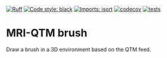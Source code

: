 [![Ruff](https://img.shields.io/endpoint?url=https://raw.githubusercontent.com/astral-sh/ruff/main/assets/badge/v2.json)](https://github.com/astral-sh/ruff)
[![Code style: black](https://img.shields.io/badge/code%20style-black-000000.svg)](https://github.com/psf/black)
[![Imports: isort](https://img.shields.io/badge/%20imports-isort-%231674b1?style=flat&labelColor=ef8336)](https://pycqa.github.io/isort/)
[![codecov](https://codecov.io/gh/fcbg-platforms/mri-qtm-brush/graph/badge.svg?token=Gn70lCTDDd)](https://codecov.io/gh/fcbg-platforms/mri-qtm-brush)
[![tests](https://github.com/fcbg-platforms/mri-qtm-brush/actions/workflows/pytest.yml/badge.svg?branch=main)](https://github.com/fcbg-platforms/mri-qtm-brush/actions/workflows/pytest.yml)

# MRI-QTM brush

Draw a brush in a 3D environment based on the QTM feed.

